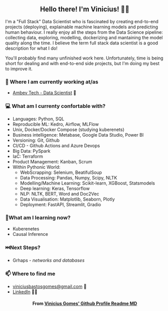 <h2 align="center">Hello there! I'm Vinicius! 👋🤓</h2>

I'm a "Full Stack" Data Scientist who is fascinated by creating end-to-end projects (deploying), explainable machine learning models and predicting human behaviour. I really enjoy all the steps from the Data Science pipeline: collecting data, exploring, modelling, dockerizing and mantaining the model quality along the time. I believe the term full stack data scientist is a good description for what I do! 

You'll probably find many unfinished work here. Unfortunately, time is being short for dealing and with end-to-end side projects, but I'm doing my best to improve it.

### 💼 Where I am currently working at/as
- [Ambev Tech - Data Scientist](https://ambevtech.com.br/) 💼 

### 💻 What am I currenty confortable with?
- Languages: Python, SQL
- Reproducible ML: Kedro, Airflow, MLFlow
- Unix, Docker/Docker Compose (studying kuberenets)
- Business intelligence: Metabase, Google Data Studio, Power BI
- Versioning: Git, Github
- CI/CD - Github Actions and Azure Devops
- Big Data: PySpark
- IaC: Terraform
- Product Management: Kanban, Scrum
- Within Pythonic World:
  - WebScrapping: Selenium, BeatifulSoup
  - Data Processing: Pandas, Numpy, Scipy, NLTK
  - Modelling/Machine Learning: Scikit-learn, XGBoost, Statsmodels
  - Deep learning: Keras, Tensorflow
  - NLP: NLTK, BERT, Word and Doc2Vec
  - Data Visualisation: Matplotlib, Seaborn, Plotly
  - Deployment: FastAPI, Streamlit, Gradio

### :eyes:What am I learning now?

- Kuberenetes 
- Causal Inference

### ⏭️Next Steps?
- Grhaps - *networks and databases*

### 📫 Where to find me
- [viniciusbastosgomes@gmail.com](mailto:viniciusbastosgomes@gmail.com) 🐤
- [LinkedIn](https://www.linkedin.com/in/viniciusbastosgomes/) 👨💼


<h4 align="center">From <a href="https://github.com/viniciusbg/viniciusbg"> Vinicius Gomes' Github Profile Readme MD</a></h4>
